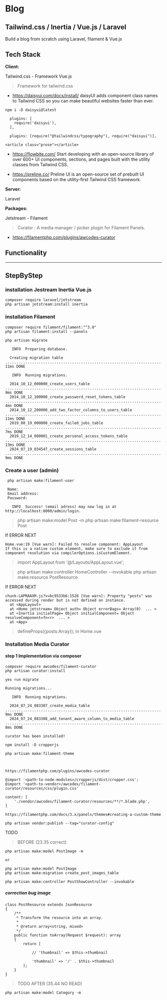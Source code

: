 
# Blog

## Tailwind.css / Inertia / Vue.js / Laravel 
Build a blog from scratch using Laravel, filament & Vue.js

## Tech Stack

**Client:** 

Tailwind.css - Framework Vue.js 

> Framework for tailwind.css

- https://daisyui.com/docs/install/
daisyUI adds component class names to Tailwind CSS so you can make beautiful websites faster than ever.

```
npm i -D daisyui@latest

  plugins: [
    require('daisyui'),
  ],

  plugins: [require("@tailwindcss/typography"), require("daisyui")],

<article class="prose"></article>

```

- https://flowbite.com/
Start developing with an open-source library of over 600+ UI components, sections, and pages built with the utility classes from Tailwind CSS.

- https://preline.co/
Preline UI is an open-source set of prebuilt UI components based on the utility-first Tailwind CSS framework.


**Server:** 

Laravel 

**Packages:** 

 Jetstream - Filament

> Curator : A media manager / picker plugin for Filament Panels.
- https://filamentphp.com/plugins/awcodes-curator

## Functionality


--------------------------------

## StepByStep

### installation Jestream Inertia Vue.js

```
composer require laravel/jetstream
php artisan jetstream:install inertia
```

### installation Filament

```
composer require filament/filament:"^3.0"
php artisan filament:install --panels
```

```
php artisan migrate

   INFO  Preparing database.  

  Creating migration table ............................................................................................................... 11ms DONE

   INFO  Running migrations.

  2014_10_12_000000_create_users_table .................................................................................................... 9ms DONE
  2014_10_12_100000_create_password_reset_tokens_table .................................................................................... 4ms DONE
  2014_10_12_200000_add_two_factor_columns_to_users_table ................................................................................ 11ms DONE
  2019_08_19_000000_create_failed_jobs_table .............................................................................................. 7ms DONE
  2019_12_14_000001_create_personal_access_tokens_table .................................................................................. 13ms DONE
  2024_07_19_034547_create_sessions_table ................................................................................................. 9ms DONE
```
 ### Create a user (admin)

```
 php artisan make:filament-user
   
 Name:
 Email address:
 Password:

   INFO  Success! (email adress) may now log in at http://localhost:8000/admin/login.  
```

> php artisan make:model Post -m
> php artisan make:filament-resource Post

If ERROR NEXT
```
Home.vue:19 [Vue warn]: Failed to resolve component: AppLayout
If this is a native custom element, make sure to exclude it from component resolution via compilerOptions.isCustomElement. 
```
> import AppLayout from '@/Layouts/AppLayout.vue';

> php artisan make:controller HomeController --invokable
> php artisan make:resource PostResource


If ERROR NEXT
```
chunk-LAPRAAXM.js?v=bc9533b6:1528 [Vue warn]: Property "posts" was accessed during render but is not defined on instance. 
  at <AppLayout> 
  at <Home jetstream= Object auth= Object errorBags= Array(0)  ... > 
  at <Inertia initialPage= Object initialComponent= Object resolveComponent=fn<r>  ... > 
  at <App>
```

> defineProps({posts:Array}); in Home.vue


### Installation Media Curator 

#### step 1 Implementation via composer

```
composer require awcodes/filament-curator
php artisan curator:install

yes run migrate

Running migrations...

   INFO  Running migrations.

  2024_07_24_083307_create_media_table .................................................................................................... 9ms DONE
  2024_07_24_083308_add_tenant_aware_column_to_media_table ................................................................................ 8ms DONE

curator has been installed!

npm install -D cropperjs

php artisan make:filament-theme
```

```


https://filamentphp.com/plugins/awcodes-curator

@import '<path-to-node-modules>/cropperjs/dist/cropper.css';
@import '<path-to-vendor>/awcodes/filament-curator/resources/css/plugin.css'

content: [
    './vendor/awcodes/filament-curator/resources/**/*.blade.php',
]

https://filamentphp.com/docs/3.x/panels/themes#creating-a-custom-theme

php artisan vendor:publish --tag="curator-config"
```
TODO

> BEFORE (23.35 correct)

```
php artisan make:model PostImage -m

or 

php artisan make:model PostImage
php artisan make:migration create_post_images_table

php artisan make:controller PostShowController --invokable
```


##### correction bug image

```
class PostResource extends JsonResource
{
    /**
     * Transform the resource into an array.
     *
     * @return array<string, mixed>
     */
    public function toArray(Request $request): array
    {
        return [

            // 'thumbnail' => $this->thumbnail

            'thumbnail' => '/' . $this->thumbnail
        ];
    }
}
```
> TODO AFTER (35.44 NO READ)

```
php artisan make:model Category -m
```
